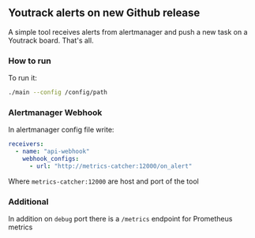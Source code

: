 ## Youtrack alerts on new Github release 
A simple tool receives alerts from alertmanager and push a new task on a Youtrack board. That's all.

### How to run
To run it:
```bash
./main --config /config/path
```

### Alertmanager Webhook
In alertmanager config file write:
```yml
receivers:
  - name: "api-webhook"
    webhook_configs:
      - url: "http://metrics-catcher:12000/on_alert"
```
Where `metrics-catcher:12000` are host and port of the tool

### Additional
In addition on `debug` port there is a `/metrics` endpoint for Prometheus metrics